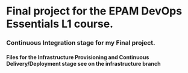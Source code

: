# Final project for the EPAM DevOps Essentials L1 course.

### Continuous Integration stage for my Final project.

#### Files for the Infrastructure Provisioning and Continuous Delivery/Deployment stage see on the infrastructure branch